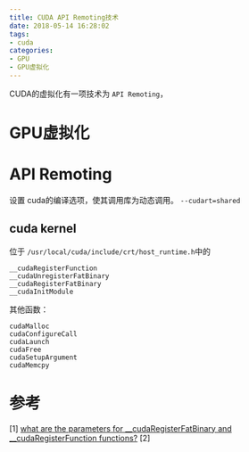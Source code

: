 ```yaml
---
title: CUDA API Remoting技术
date: 2018-05-14 16:28:02
tags:
- cuda
categories:
- GPU
- GPU虚拟化
---
```


CUDA的虚拟化有一项技术为 `API Remoting`， 

<!-- more -->



# GPU虚拟化

# API Remoting

设置 cuda的编译选项，使其调用库为动态调用。
`--cudart=shared`


## cuda kernel

位于 `/usr/local/cuda/include/crt/host_runtime.h`中的
```
__cudaRegisterFunction
__cudaUnregisterFatBinary
__cudaRegisterFatBinary
__cudaInitModule
```
其他函数：
```
cudaMalloc
cudaConfigureCall
cudaLaunch
cudaFree
cudaSetupArgument
cudaMemcpy

```



# 参考
[1] [what are the parameters for __cudaRegisterFatBinary and __cudaRegisterFunction functions?](https://stackoverflow.com/questions/6392407/what-are-the-parameters-for-cudaregisterfatbinary-and-cudaregisterfunction-f)
[2] []()